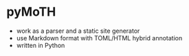 # pyMoTH

- work as a parser and a static site generator 
- use Markdown format with TOML/HTML hybrid annotation
- written in Python
